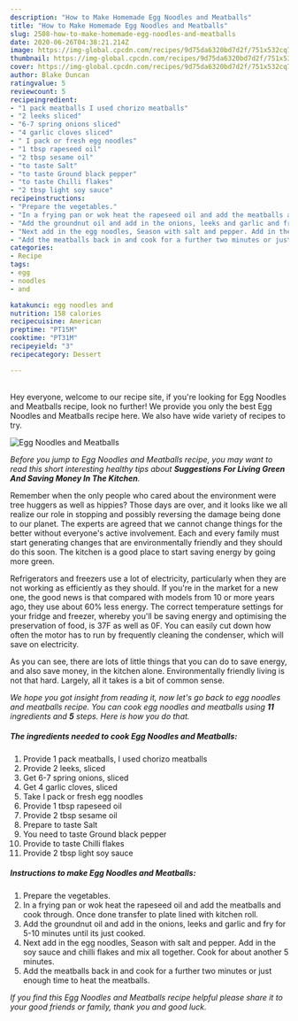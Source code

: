 ```yaml
---
description: "How to Make Homemade Egg Noodles and Meatballs"
title: "How to Make Homemade Egg Noodles and Meatballs"
slug: 2508-how-to-make-homemade-egg-noodles-and-meatballs
date: 2020-06-26T04:38:21.214Z
image: https://img-global.cpcdn.com/recipes/9d75da6320bd7d2f/751x532cq70/egg-noodles-and-meatballs-recipe-main-photo.jpg
thumbnail: https://img-global.cpcdn.com/recipes/9d75da6320bd7d2f/751x532cq70/egg-noodles-and-meatballs-recipe-main-photo.jpg
cover: https://img-global.cpcdn.com/recipes/9d75da6320bd7d2f/751x532cq70/egg-noodles-and-meatballs-recipe-main-photo.jpg
author: Blake Duncan
ratingvalue: 5
reviewcount: 5
recipeingredient:
- "1 pack meatballs I used chorizo meatballs"
- "2 leeks sliced"
- "6-7 spring onions sliced"
- "4 garlic cloves sliced"
- " I pack or fresh egg noodles"
- "1 tbsp rapeseed oil"
- "2 tbsp sesame oil"
- "to taste Salt"
- "to taste Ground black pepper"
- "to taste Chilli flakes"
- "2 tbsp light soy sauce"
recipeinstructions:
- "Prepare the vegetables."
- "In a frying pan or wok heat the rapeseed oil and add the meatballs and cook through. Once done transfer to plate lined with kitchen roll."
- "Add the groundnut oil and add in the onions, leeks and garlic and fry for 5-10 minutes until its just cooked."
- "Next add in the egg noodles, Season with salt and pepper. Add in the soy sauce and chilli flakes and mix all together. Cook for about another 5 minutes."
- "Add the meatballs back in and cook for a further two minutes or just enough time to heat the meatballs."
categories:
- Recipe
tags:
- egg
- noodles
- and

katakunci: egg noodles and 
nutrition: 158 calories
recipecuisine: American
preptime: "PT15M"
cooktime: "PT31M"
recipeyield: "3"
recipecategory: Dessert

---
```

<br>
Hey everyone, welcome to our recipe site, if you're looking for Egg Noodles and Meatballs recipe, look no further! We provide you only the best Egg Noodles and Meatballs recipe here. We also have wide variety of recipes to try.
<br>


![Egg Noodles and Meatballs](https://img-global.cpcdn.com/recipes/9d75da6320bd7d2f/751x532cq70/egg-noodles-and-meatballs-recipe-main-photo.jpg)

<i>Before you jump to Egg Noodles and Meatballs recipe, you may want to read this short interesting healthy tips about 
<strong>Suggestions For Living Green And Saving Money In The Kitchen</strong>.</i>
</br>

Remember when the only people who cared about the environment were tree huggers as well as hippies? Those days are over, and it looks like we all realize our role in stopping and possibly reversing the damage being done to our planet. The experts are agreed that we cannot change things for the better without everyone's active involvement. Each and every family must start generating changes that are environmentally friendly and they should do this soon. The kitchen is a good place to start saving energy by going more green.

Refrigerators and freezers use a lot of electricity, particularly when they are not working as efficiently as they should. If you're in the market for a new one, the good news is that compared with models from 10 or more years ago, they use about 60% less energy. The correct temperature settings for your fridge and freezer, whereby you'll be saving energy and optimising the preservation of food, is 37F as well as 0F. You can easily cut down how often the motor has to run by frequently cleaning the condenser, which will save on electricity.

As you can see, there are lots of little things that you can do to save energy, and also save money, in the kitchen alone. Environmentally friendly living is not that hard. Largely, all it takes is a bit of common sense.


<i>We hope you got insight from reading it, now let's go back to egg noodles and meatballs recipe. You can cook egg noodles and meatballs using <strong>11</strong> ingredients and <strong>5</strong> steps. Here is how you do that.
</i>

##### The ingredients needed to cook Egg Noodles and Meatballs:

1. Provide 1 pack meatballs, I used chorizo meatballs
1. Provide 2 leeks, sliced
1. Get 6-7 spring onions, sliced
1. Get 4 garlic cloves, sliced
1. Take  I pack or fresh egg noodles
1. Provide 1 tbsp rapeseed oil
1. Provide 2 tbsp sesame oil
1. Prepare to taste Salt
1. You need to taste Ground black pepper
1. Provide to taste Chilli flakes
1. Provide 2 tbsp light soy sauce


##### Instructions to make Egg Noodles and Meatballs:

1. Prepare the vegetables.
1. In a frying pan or wok heat the rapeseed oil and add the meatballs and cook through. Once done transfer to plate lined with kitchen roll.
1. Add the groundnut oil and add in the onions, leeks and garlic and fry for 5-10 minutes until its just cooked.
1. Next add in the egg noodles, Season with salt and pepper. Add in the soy sauce and chilli flakes and mix all together. Cook for about another 5 minutes.
1. Add the meatballs back in and cook for a further two minutes or just enough time to heat the meatballs.


<i>If you find this Egg Noodles and Meatballs recipe helpful please share it to your good friends or family, thank you and good luck.</i>
